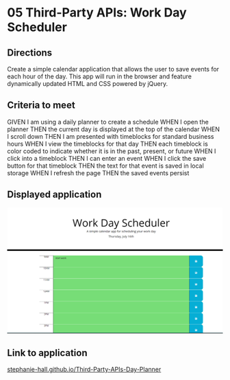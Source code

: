 # 05 Third-Party APIs: Work Day Scheduler

## Directions

Create a simple calendar application that allows the user to save events for each hour of the day. This app will run in the browser and feature dynamically updated HTML and CSS powered by jQuery.

## Criteria to meet

GIVEN I am using a daily planner to create a schedule
WHEN I open the planner
THEN the current day is displayed at the top of the calendar
WHEN I scroll down
THEN I am presented with timeblocks for standard business hours
WHEN I view the timeblocks for that day
THEN each timeblock is color coded to indicate whether it is in the past, present, or future
WHEN I click into a timeblock
THEN I can enter an event
WHEN I click the save button for that timeblock
THEN the text for that event is saved in local storage
WHEN I refresh the page
THEN the saved events persist

## Displayed application

![Work Day Scheduler](unit5.PNG)

## Link to application

[stephanie-hall.github.io/Third-Party-APIs-Day-Planner](https://stephanie-hall.github.io/Third-Party-APIs-Day-Planner/)
